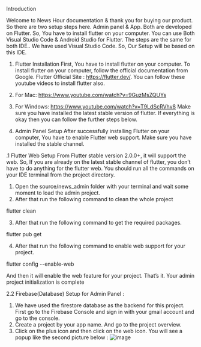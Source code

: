Introduction
<p>Welcome to News Hour documentation & thank you for buying our product. So there are
two setup steps here. Admin panel & App. Both are developed on Flutter. So, You have to
install flutter on your computer. You can use Both Visual Studio Code & Android Studio
for Flutter. The steps are the same for both IDE.. We have used Visual Studio Code. So, Our
Setup will be based on this IDE.</p>

1. Flutter Installation
First, You have to install flutter on your computer. To install flutter on your computer,
follow the official documentation from Google.
Flutter Official Site : https://flutter.dev/.
You can follow these youtube videos to install flutter also.
1. For Mac: https://www.youtube.com/watch?v=9GuzMsZQUYs
2. For Windows: https://www.youtube.com/watch?v=T9LdScRVhv8
Make sure you have installed the latest stable version of flutter. If everything is okay then
you can follow the further steps below.

2. Admin Panel Setup
After successfully installing Flutter on your computer, You have to enable Flutter web
support. Make sure you have installed the stable channel.

.1 Flutter Web Setup
From Flutter stable version 2.0.0+, it will support the web. So, If you are already on the
latest stable channel of flutter, you don’t have to do anything for the flutter web. You
should run all the commands on your IDE terminal from the project directory.
1. Open the source/news_admin folder with your terminal and wait some moment to
load the admin project.
2. After that run the following command to clean the whole project

flutter clean


3. After that run the following command to get the required packages.

flutter pub get

4. After that run the following command to enable web support for your project.

flutter config --enable-web

And then it will enable the web feature for your project. That’s it. Your admin project
initialization is complete

2.2 Firebase(Database) Setup for Admin Panel :
1. We have used the firestore database as the backend for this project. First go to the
Firebase Console and sign in with your gmail account and go to the console.
2. Create a project by your app name. And go to the project overview.
3. Click on the plus icon and then click on the web icon. You will see a popup like the
second picture below :
![image](https://user-images.githubusercontent.com/3023249/152670593-8773de3d-ee38-4e49-bd8f-9259dd4e79ee.png)



